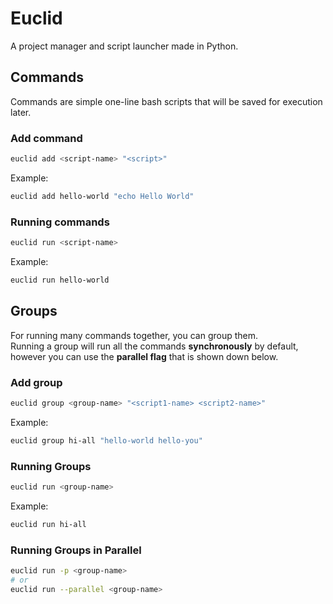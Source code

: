 # Euclid

A project manager and script launcher made in Python.

## Commands

Commands are simple one-line bash scripts that will be saved for execution later.

### Add command

```bash
euclid add <script-name> "<script>"
```

Example:

```bash
euclid add hello-world "echo Hello World"
```

### Running commands

```bash
euclid run <script-name>
```

Example:

```bash
euclid run hello-world
```

## Groups

For running many commands together, you can group them.\
Running a group will run all the commands <b>synchronously</b> by default, however you can use the <b>parallel flag</b> that is shown down below.

### Add group

```bash
euclid group <group-name> "<script1-name> <script2-name>"
```

Example:

```bash
euclid group hi-all "hello-world hello-you"
```

### Running Groups

```bash
euclid run <group-name>
```

Example:

```bash
euclid run hi-all
```

### Running Groups in Parallel

```bash
euclid run -p <group-name>
# or
euclid run --parallel <group-name>
```
